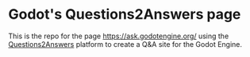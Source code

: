 # Godot's Questions2Answers page

This is the repo for the page https://ask.godotengine.org/ using the [Questions2Answers](http://www.question2answer.org/) platform to create a Q&A site for the Godot Engine.

